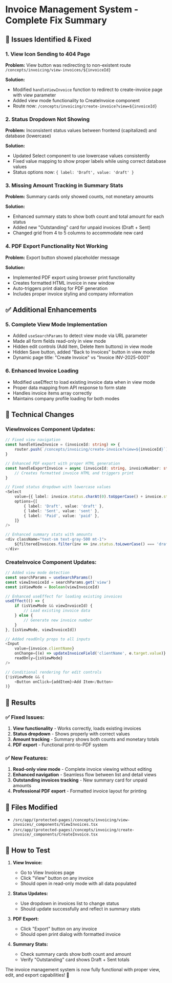 # Invoice Management System - Complete Fix Summary

## 🚨 **Issues Identified & Fixed**

### 1. **View Icon Sending to 404 Page**
**Problem:** View button was redirecting to non-existent route `/concepts/invoicing/view-invoices/${invoiceId}`

**Solution:**
- Modified `handleViewInvoice` function to redirect to create-invoice page with view parameter
- Added view mode functionality to CreateInvoice component
- Route now: `/concepts/invoicing/create-invoice?view=${invoiceId}`

### 2. **Status Dropdown Not Showing**
**Problem:** Inconsistent status values between frontend (capitalized) and database (lowercase)

**Solution:**
- Updated Select component to use lowercase values consistently
- Fixed value mapping to show proper labels while using correct database values
- Status options now: `{ label: 'Draft', value: 'draft' }`

### 3. **Missing Amount Tracking in Summary Stats**
**Problem:** Summary cards only showed counts, not monetary amounts

**Solution:**
- Enhanced summary stats to show both count and total amount for each status
- Added new "Outstanding" card for unpaid invoices (Draft + Sent)
- Changed grid from 4 to 5 columns to accommodate new card

### 4. **PDF Export Functionality Not Working**
**Problem:** Export button showed placeholder message

**Solution:**
- Implemented PDF export using browser print functionality
- Creates formatted HTML invoice in new window
- Auto-triggers print dialog for PDF generation
- Includes proper invoice styling and company information

## ✅ **Additional Enhancements**

### 5. **Complete View Mode Implementation**
- Added `useSearchParams` to detect view mode via URL parameter
- Made all form fields read-only in view mode
- Hidden edit controls (Add Item, Delete Item buttons) in view mode
- Hidden Save button, added "Back to Invoices" button in view mode
- Dynamic page title: "Create Invoice" vs "Invoice INV-2025-0001"

### 6. **Enhanced Invoice Loading**
- Modified useEffect to load existing invoice data when in view mode
- Proper data mapping from API response to form state
- Handles invoice items array correctly
- Maintains company profile loading for both modes

## 🔧 **Technical Changes**

### ViewInvoices Component Updates:
```typescript
// Fixed view navigation
const handleViewInvoice = (invoiceId: string) => {
    router.push(`/concepts/invoicing/create-invoice?view=${invoiceId}`)
}

// Enhanced PDF export with proper HTML generation
const handleExportInvoice = async (invoiceId: string, invoiceNumber: string) => {
    // Creates formatted invoice HTML and triggers print
}

// Fixed status dropdown with lowercase values
<Select
    value={{ label: invoice.status.charAt(0).toUpperCase() + invoice.status.slice(1), value: invoice.status }}
    options={[
        { label: 'Draft', value: 'draft' },
        { label: 'Sent', value: 'sent' },
        { label: 'Paid', value: 'paid' },
    ]}
/>

// Enhanced summary stats with amounts
<div className="text-sm text-gray-500 mt-1">
    ${filteredInvoices.filter(inv => inv.status.toLowerCase() === 'draft').reduce((sum, inv) => sum + inv.total, 0).toFixed(2)}
</div>
```

### CreateInvoice Component Updates:
```typescript
// Added view mode detection
const searchParams = useSearchParams()
const viewInvoiceId = searchParams.get('view')
const isViewMode = Boolean(viewInvoiceId)

// Enhanced useEffect for loading existing invoices
useEffect(() => {
    if (isViewMode && viewInvoiceId) {
        // Load existing invoice data
    } else {
        // Generate new invoice number
    }
}, [isViewMode, viewInvoiceId])

// Added readOnly props to all inputs
<Input
    value={invoice.clientName}
    onChange={(e) => updateInvoiceField('clientName', e.target.value)}
    readOnly={isViewMode}
/>

// Conditional rendering for edit controls
{!isViewMode && (
    <Button onClick={addItem}>Add Item</Button>
)}
```

## 🎯 **Results**

### ✅ **Fixed Issues:**
1. **View functionality** - Works correctly, loads existing invoices
2. **Status dropdown** - Shows properly with correct values
3. **Amount tracking** - Summary shows both counts and monetary totals
4. **PDF export** - Functional print-to-PDF system

### ✅ **New Features:**
1. **Read-only view mode** - Complete invoice viewing without editing
2. **Enhanced navigation** - Seamless flow between list and detail views
3. **Outstanding invoices tracking** - New summary card for unpaid amounts
4. **Professional PDF export** - Formatted invoice layout for printing

## 📝 **Files Modified**
- `/src/app/(protected-pages)/concepts/invoicing/view-invoices/_components/ViewInvoices.tsx`
- `/src/app/(protected-pages)/concepts/invoicing/create-invoice/_components/CreateInvoice.tsx`

## 🚀 **How to Test**

1. **View Invoice:**
   - Go to View Invoices page
   - Click "View" button on any invoice
   - Should open in read-only mode with all data populated

2. **Status Updates:**
   - Use dropdown in invoices list to change status
   - Should update successfully and reflect in summary stats

3. **PDF Export:**
   - Click "Export" button on any invoice
   - Should open print dialog with formatted invoice

4. **Summary Stats:**
   - Check summary cards show both count and amount
   - Verify "Outstanding" card shows Draft + Sent totals

The invoice management system is now fully functional with proper view, edit, and export capabilities! 🎉
